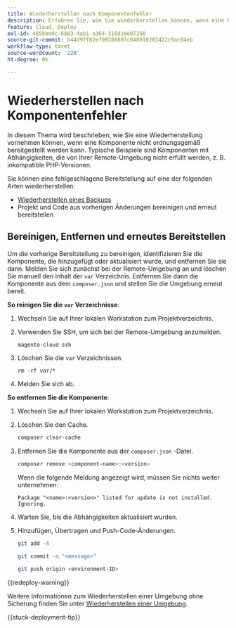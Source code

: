 ```yaml
---
title: Wiederherstellen nach Komponentenfehler
description: Erfahren Sie, wie Sie wiederherstellen können, wenn eine Komponente in Adobe Commerce in der Cloud-Infrastruktur nicht ordnungsgemäß bereitgestellt werden kann.
feature: Cloud, Deploy
exl-id: 4855be0c-6883-4ab1-a364-316d10e97250
source-git-commit: b44d97f82ef09288807c648010202422c9ac04eb
workflow-type: tm+mt
source-wordcount: '220'
ht-degree: 0%

---
```


# Wiederherstellen nach Komponentenfehler

In diesem Thema wird beschrieben, wie Sie eine Wiederherstellung vornehmen können, wenn eine Komponente nicht ordnungsgemäß bereitgestellt werden kann. Typische Beispiele sind Komponenten mit Abhängigkeiten, die von Ihrer Remote-Umgebung nicht erfüllt werden, z. B. inkompatible PHP-Versionen.

Sie können eine fehlgeschlagene Bereitstellung auf eine der folgenden Arten wiederherstellen:

- [Wiederherstellen eines Backups](../storage/snapshots.md#restore-a-snapshot)
- Projekt und Code aus vorherigen Änderungen bereinigen und erneut bereitstellen

## Bereinigen, Entfernen und erneutes Bereitstellen

Um die vorherige Bereitstellung zu bereinigen, identifizieren Sie die Komponente, die hinzugefügt oder aktualisiert wurde, und entfernen Sie sie dann. Melden Sie sich zunächst bei der Remote-Umgebung an und löschen Sie manuell den Inhalt der `var` Verzeichnis. Entfernen Sie dann die Komponente aus dem `composer.json` und stellen Sie die Umgebung erneut bereit.

**So reinigen Sie die `var` Verzeichnisse**:

1. Wechseln Sie auf Ihrer lokalen Workstation zum Projektverzeichnis.

1. Verwenden Sie SSH, um sich bei der Remote-Umgebung anzumelden.

   ```bash
   magento-cloud ssh
   ```

1. Löschen Sie die `var` Verzeichnissen.

   ```shell
   rm -rf var/*
   ```

1. Melden Sie sich ab.

**So entfernen Sie die Komponente**:

1. Wechseln Sie auf Ihrer lokalen Workstation zum Projektverzeichnis.

1. Löschen Sie den Cache.

   ```bash
   composer clear-cache
   ```

1. Entfernen Sie die Komponente aus der `composer.json` -Datei.

   ```bash
   composer remove <component-name>:<version>
   ```

   Wenn die folgende Meldung angezeigt wird, müssen Sie nichts weiter unternehmen:

   ```terminal
   Package "<name>:<version>" listed for update is not installed. Ignoring.
   ```

1. Warten Sie, bis die Abhängigkeiten aktualisiert wurden.

1. Hinzufügen, Übertragen und Push-Code-Änderungen.

   ```bash
   git add -A
   ```

   ```bash
   git commit -m "<message>"
   ```

   ```bash
   git push origin <environment-ID>
   ```

{{redeploy-warning}}

Weitere Informationen zum Wiederherstellen einer Umgebung ohne Sicherung finden Sie unter [Wiederherstellen einer Umgebung](../development/restore-environment.md).

{{stuck-deployment-tip}}
